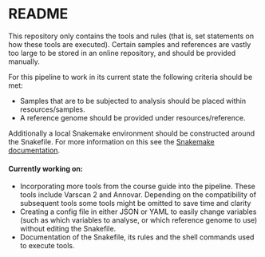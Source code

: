 # README #

This repository only contains the tools and rules (that is, set statements on how these tools are executed).
Certain samples and references are vastly too large to be stored in an online repository, and should be provided
manually. 

For this pipeline to work in its current state the following criteria should be met:

  * Samples that are to be subjected to analysis should be placed within resources/samples.
  * A reference genome should be provided under resources/reference.

Additionally a local Snakemake environment should be constructed around the Snakefile.
For more information on this see the [Snakemake documentation](http://snakemake.readthedocs.io/en/stable/).

#### Currently working on:

  * Incorporating more tools from the course guide into the pipeline. These tools include Varscan 2 
    and Annovar. Depending on the compatibility of subsequent tools some tools might be omitted to save time 
    and clarity
  * Creating a config file in either JSON or YAML to easily change variables (such as which variables to 
    analyse, or which reference genome to use) without editing the Snakefile.
  * Documentation of the Snakefile, its rules and the shell commands used to execute tools.